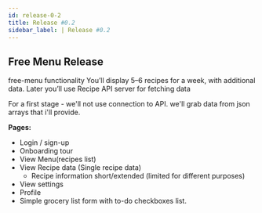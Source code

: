 ```yaml
---
id: release-0-2
title: Release #0.2
sidebar_label: | Release #0.2
---
```

## Free Menu Release

free-menu functionality
You’ll display 5–6 recipes for a week, with additional data.
Later you’ll use Recipe API server for fetching data

For a first stage - we'll not use connection to API. we'll grab data from json arrays that i'll provide.

**Pages:**


- Login / sign-up
- Onboarding tour
- View Menu(recipes list)
- View Recipe data (Single recipe data)
   - Recipe information short/extended (limited for different purposes)
- View settings
- Profile
- Simple grocery list form with to-do checkboxes list.
